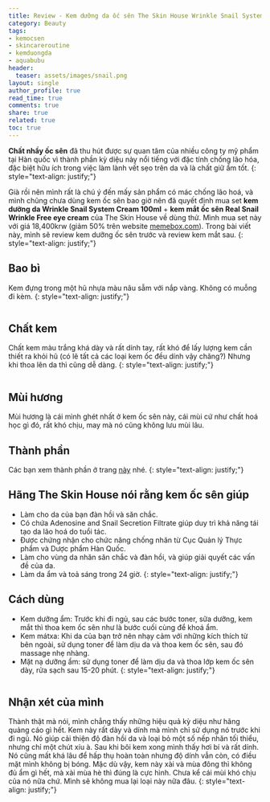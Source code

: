 ```yaml
---
title: Review - Kem dưỡng da ốc sên The Skin House Wrinkle Snail System Cream
category: Beauty
tags:
- kemocsen
- skincareroutine
- kemduongda
- aquabubu
header:
  teaser: assets/images/snail.png
layout: single
author_profile: true
read_time: true
comments: true
share: true
related: true
toc: true
---
```


**Chất nhầy ốc sên** đã thu hút được sự quan tâm của nhiều công ty mỹ phẩm tại Hàn quốc vì thành phần kỳ diệu này nổi tiếng với đặc tính chống lão hóa, đặc biệt hữu ích trong việc làm lành vết sẹo trên da và là chất giữ ẩm tốt.
{: style="text-align: justify;"}

Già rồi nên mình rất là chú ý đến mấy sản phẩm có mác chống lão hoá, và mình chũng chưa dùng kem ốc sên bao giờ nên đã quyết định mua set **kem dưỡng da Wrinkle Snail System Cream 100ml** + **kem mắt ốc sên Real Snail Wrinkle Free eye cream** của The Skin House về dùng thử. Mình mua set này với giá 18,400krw (giảm 50% trên website <a href="https://www.memebox.com/" target="_blank">memebox.com</a>). Trong bài viết này, mình sẽ review kem dưỡng ốc sên trước và review kem mắt sau.
{: style="text-align: justify;"} 

## Bao bì

Kem đựng trong một hũ nhựa màu nâu sẫm với nắp vàng. Không có muỗng đi kèm.
{: style="text-align: justify;"}

<figure style="width: 550px" class="align-center">
  <img src="{{ site.url }}{{ site.baseurl }}/assets/images/snail-1.png" alt="">
  <figcaption></figcaption>
</figure>

## Chất kem

Chất kem màu trắng khá dày và rất dính tay, rất khó để lấy lượng kem cần thiết ra khỏi hũ (có lẽ tất cả các loại kem ốc đều dính vậy chăng?) Nhưng khi thoa lên da thì cũng dễ dàng.
{: style="text-align: justify;"}

<figure style="width: 550px" class="align-center">
  <img src="{{ site.url }}{{ site.baseurl }}/assets/images/snail-2.png" alt="">
  <figcaption></figcaption>
</figure>

## Mùi hương

Mùi hương là cái mình ghét nhất ở kem ốc sên này, cái mùi cứ như chất hoá học gì đó, rất khó chịu, may mà nó cũng không lưu mùi lâu.

## Thành phần

Các bạn xem thành phần ở trang <a href="http://www.cosdna.com/eng/cosmetic_e0f3320254.html" target="_blank">này</a> nhé.
{: style="text-align: justify;"}

## Hãng The Skin House nói rằng kem ốc sên giúp

  * Làm cho da của bạn đàn hồi và săn chắc.
  * Có chứa Adenosine and Snail Secretion Filtrate giúp duy trì khả năng tái tạo da lão hoá do tuổi tác.
  * Được chứng nhận cho chức năng chống nhăn từ Cục Quản lý Thực phẩm và Dược phẩm Hàn Quốc.
  * Làm cho vùng da nhăn săn chắc và đàn hồi, và giúp giải quyết các vấn đề của da.
  * Làm da ẩm và toả sáng trong 24 giờ.
{: style="text-align: justify;"}

## Cách dùng

  * Kem dưỡng ẩm: Trước khi đi ngủ, sau các bước toner, sữa dưỡng, kem mắt thì thoa kem ốc sên như là bước cuối cùng để khoá ẩm.
  * Kem mátxa: Khi da của bạn trở nên nhạy cảm với những kích thích từ bên ngoài, sử dụng toner để làm dịu da và thoa kem ốc sên, sau đó massage nhẹ nhàng.
  * Mặt nạ dưỡng ẩm: sử dụng toner để làm dịu da và thoa lớp kem ốc sên dày, rửa sạch sau 15-20 phút.
{: style="text-align: justify;"}

<figure style="width: 650px" class="align-center">
  <img src="{{ site.url }}{{ site.baseurl }}/assets/images/snail-3.png" alt="">
  <figcaption></figcaption>
</figure>

## Nhận xét của mình

Thành thật mà nói, mình chẳng thấy những hiệu quả kỳ diệu như hãng quảng cáo gì hết. Kem này rất dày và dính mà mình chỉ sử dụng nó trước khi đi ngủ. Nó giúp cải thiện độ đàn hồi da và loại bỏ một số nếp nhăn tối thiểu, nhưng chỉ một chút xíu à. Sau khi bôi kem xong mình thấy hơi bí và rất dính. Nó cũng mất khá lâu để hấp thụ hoàn toàn nhưng độ dính vẫn còn, có điều mặt mình không bị bóng. Mặc dù vậy, kem này xài và mùa đông thì không đủ ẩm gì hết, mà xài mùa hè thì đúng là cực hình. Chưa kể cái mùi khó chịu của nó nữa chứ. Mình sẽ không mua lại loại này nữa đâu.
{: style="text-align: justify;"}